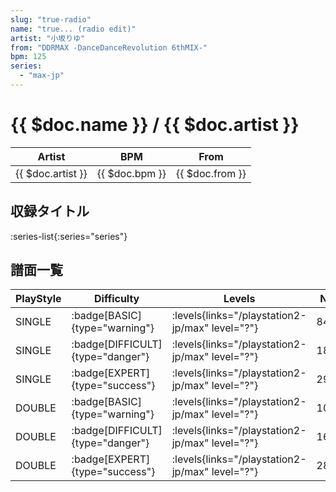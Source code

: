 ```yaml
---
slug: "true-radio"
name: "true... (radio edit)"
artist: "小坂りゆ"
from: "DDRMAX -DanceDanceRevolution 6thMIX-"
bpm: 125
series:
  - "max-jp"
---
```


# {{ $doc.name }} / {{ $doc.artist }}

|Artist|BPM|From|
|------|---|----|
|{{ $doc.artist }}|{{ $doc.bpm }}|{{ $doc.from }}|

## 収録タイトル

:series-list{:series="series"}

## 譜面一覧

|PlayStyle|Difficulty|Levels|Notes|Movie|
|---------|----------|------|-----|-----|
|SINGLE| :badge[BASIC]{type="warning"}| :levels{links="/playstation2-jp/max" level="?"}|84/1||
|SINGLE| :badge[DIFFICULT]{type="danger"}| :levels{links="/playstation2-jp/max" level="?"}|185/14||
|SINGLE| :badge[EXPERT]{type="success"}| :levels{links="/playstation2-jp/max" level="?"}|299/20||
|DOUBLE| :badge[BASIC]{type="warning"}| :levels{links="/playstation2-jp/max" level="?"}|108/4||
|DOUBLE| :badge[DIFFICULT]{type="danger"}| :levels{links="/playstation2-jp/max" level="?"}|166/16||
|DOUBLE| :badge[EXPERT]{type="success"}| :levels{links="/playstation2-jp/max" level="?"}|284/24||
